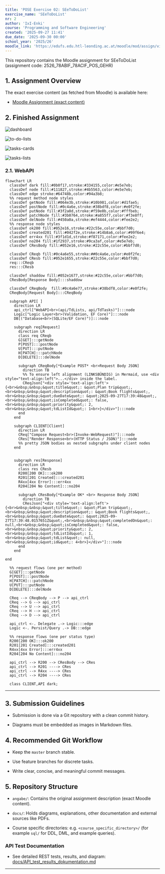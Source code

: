 ```yaml
---
title: 'POSE Exercise 02: SEeToDoList'
exercise_name: 'SEeToDoList'
nr: 2
author: 'IxI-Enki'
course: 'Programming and Software Engineering'
created: '2025-09-27 11:41'
due_date: '2025-09-30 00:00'
school_year: '2025/26'
moodle_link: 'https://edufs.edu.htl-leonding.ac.at/moodle/mod/assign/view.php?id=214265'
---
```


This repository contains the Moodle assignment for SEeToDoList (assignment code: 2526_78ABIF_78ACIF_POS_GEHR)

## 1. Assignment Overview

The exact exercise content (as fetched from Moodle) is available here:

- [Moodle Assignment (exact content)](angabe/moodle_angabe.md)

## 2. Finished Assignment

![dashboard](<.img/Screenshot 2025-09-28 111256.png>)

![to-do-lists](<.img/Screenshot 2025-09-28 111335.png>)

![tasks-cards](<.img/Screenshot 2025-09-28 111346.png>)

![tasks-lists](<.img/Screenshot 2025-09-28 111356.png>)

### 2.1. WebAPI

```mermaid
flowchart LR
  classDef dark fill:#0b0f17,stroke:#334155,color:#e5e7eb;
  classDef node fill:#111827,stroke:#4b5563,color:#e5e7eb;
  classDef edge stroke:#64748b,color:#94a3b8;
  %% request method node styles
  classDef getNode fill:#064e3b,stroke:#10b981,color:#d1fae5;
  classDef postNode fill:#0c4a6e,stroke:#38bdf8,color:#e0f2fe;
  classDef putNode fill:#3f2a0d,stroke:#f59e0b,color:#fffbeb;
  classDef patchNode fill:#3b0764,stroke:#a855f7,color:#f3e8ff;
  classDef delNode fill:#450a0a,stroke:#ef4444,color:#fee2e2;
  %% response node styles
  classDef ok200 fill:#052e16,stroke:#22c55e,color:#bbf7d0;
  classDef created201 fill:#042f2e,stroke:#14b8a6,color:#99f6e4;
  classDef err4xx fill:#3f1d1d,stroke:#f87171,color:#fee2e2;
  classDef no204 fill:#1f2937,stroke:#9ca3af,color:#e5e7eb;
  classDef CResBody fill:#052e16,stroke:#22c55e,color:#bbf7d0;

  classDef CReqb fill:#0c4a6e55,stroke:##0c4a6e,color:#e0f2fe;
  classDef CResb fill:#052e1655,stroke:#22c55e,color:#bbf7d0;
  req:::CReqb
  res:::CResb

  classDef shaddow fill:#052e1677,stroke:#22c55e,color:#bbf7d0;
  CResBody[Response Body]:::shaddow

  classDef CReqBody  fill:#0c4a6e77,stroke:#38bdf8,color:#e0f2fe;
  CReqBody[Request Body]:::CReqBody

  subgraph API[ ]
    direction LR
    api_ctrl["WebAPI<br>(api/TdLists, api/TdTasks)"]:::node
    Logic["Logic Layer<br>(Validation, EF Core)"]:::node
    DB[("Database<br>(SQLite/EF Core)")]:::node
   
    subgraph req[Request]
      direction LR
      class req CReqb
      G[GET]:::getNode
      P[POST]:::postNode
      U[PUT]:::putNode
      H[PATCH]:::patchNode
      D[DELETE]:::delNode

      subgraph CReqBody[*Example POST* <br>Request Body JSON]
        direction TB
        %% To ensure left alignment (LINKSBÜNDIG) in Mermaid, use <div style="text-align:left">...</div> inside the label.
        CReqJson["<div style='text-align:left'>{<br>&nbsp;&nbsp;&quot;title&quot;: &quot;Plan trip&quot;,<br>&nbsp;&nbsp;&quot;description&quot;: &quot;Book flights&quot;,<br>&nbsp;&nbsp;&quot;dueDate&quot;: &quot;2025-09-27T17:39:48&quot;,<br>&nbsp;&nbsp;&quot;isCompleted&quot;: false,<br>&nbsp;&nbsp;&quot;priority&quot;: 2,<br>&nbsp;&nbsp;&quot;tdListId&quot;: 1<br>}</div>"]:::node
      end
    end

    subgraph CLIENT[Client]
      direction LR
      CReq["Compose Request<br>(Invoke-WebRequest)"]:::node
      CRes["Render Response<br>(HTTP Status / JSON)"]:::node
      %% pretty JSON bodies as nested subgraphs under client nodes
    end 


    subgraph res[Response]
      direction LR
      class res CResb
      R200[200 OK]:::ok200
      R201[201 Created]:::created201
      R4xx[4xx Error]:::err4xx
      R204[204 No Content]:::no204

      subgraph CResBody[*Example OK* <br> Response Body JSON]
        direction TB
        CResJson["<div style='text-align:left'>{<br>&nbsp;&nbsp;&quot;title&quot;: &quot;Plan trip&quot;,<br>&nbsp;&nbsp;&quot;description&quot;: &quot;Book flights&quot;,<br>&nbsp;&nbsp;&quot;dueDate&quot;: &quot;2025-09-27T17:39:48.0157651Z&quot;,<br>&nbsp;&nbsp;&quot;completedOn&quot;: null,<br>&nbsp;&nbsp;&quot;isCompleted&quot;: false,<br>&nbsp;&nbsp;&quot;priority&quot;: 2,<br>&nbsp;&nbsp;&quot;tdListId&quot;: 1,<br>&nbsp;&nbsp;&quot;tdList&quot;: null,<br>&nbsp;&nbsp;&quot;id&quot;: 4<br>}</div>"]:::node
      end
    end

end

  %% request flows (one per method)
  G[GET]:::getNode
  P[POST]:::postNode
  H[PATCH]:::patchNode
  U[PUT]:::putNode
  D[DELETE]:::delNode

  CReq --> CReqBody --> P --> api_ctrl
  CReq --> G --> api_ctrl
  CReq --> U --> api_ctrl
  CReq --> H --> api_ctrl
  CReq --> D --> api_ctrl

  api_ctrl <-. Delegate .-> Logic:::edge
  Logic <-. Persist/Query .-> DB:::edge

  %% response flows (one per status type)
  R200[200 OK]:::ok200
  R201[201 Created]:::created201
  R4xx[4xx Error]:::err4xx
  R204[204 No Content]:::no204

  api_ctrl --> R200 --> CResBody --> CRes
  api_ctrl --> R201 ----> CRes
  api_ctrl --> R4xx ----> CRes
  api_ctrl --> R204 ----> CRes

  class CLIENT,API dark;
```

---

## 3. Submission Guidelines

- Submission is done via a Git repository with a clean commit history.

- Diagrams must be embedded as images in Markdown files.

## 4. Recommended Git Workflow

- Keep the `master` branch stable.

- Use feature branches for discrete tasks.

- Write clear, concise, and meaningful commit messages.

## 5. Repository Structure

- `angabe/`: Contains the original assignment description (exact Moodle content).

- `docs/`: Holds diagrams, explanations, other documentation and external sources like PDFs.

- Course specific directories:
  e.g. `<course_specific_directory>/` (for example `sql/` for DDL, DML, and example queries).

### API Test Documentation

- See detailed REST tests, results, and diagram: [docs/API_test_results_dokumentation.md](docs/API_test_results_dokumentation.md)

---

<!--
Update Log
  - Description   : Updated README formatting and clarified assignment structure.
  - Date          : 2025-09-27 12:10
  - Author        : IxI-Enki
  - Version       : 1.1.1
-->
